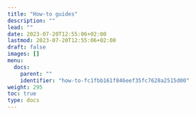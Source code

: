```yaml
---
title: "How-to guides"
description: ""
lead: ""
date: 2023-07-20T12:55:06+02:00
lastmod: 2023-07-20T12:55:06+02:00
draft: false
images: []
menu:
  docs:
    parent: ""
    identifier: "how-to-fc1fbb161f846eef35fc7628a2515d00"
weight: 295
toc: true
type: docs
---
```

